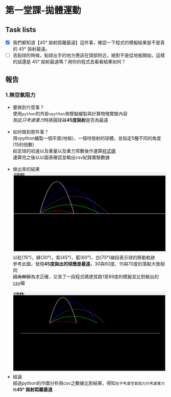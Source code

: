 # 第一堂課-拋體運動
## Task lists
- [x] 我們都知道【45° 拋射距離最遠】這件事，確認一下程式的模擬結果是不是真的 45° 拋射最遠。
- [ ] 丟鉛球的時候，鉛球出手的地方應該在頭部附近，絕對不是從地板開始，這樣的話還是 45° 拋射最遠嗎？用你的程式丟看看結果如何？
## 報告
### 1.無空氣阻力
  - 要做到什麼事？<br>
      使用`python`的外掛`vpython`來模擬繪製與計算物理實驗內容<br>
      測試*只考慮重力*時將圓球**以45度拋射**是否為最遠<br><br>
  - 如何做到那件事？<br>
      用vpython繪製一個平面(地板)，一個待發射的球體，並指定5種不同的角度(15的倍數)<br>
      給定球的初速以及重量以及重力常數後作運算[程式碼](/第一堂課-拋體運動/拋體運動一csv.py)<br>
      運算完之後以以圖表確認並輸出csv紀錄實驗數據<br><br>
  - 做出來的結果<br>
      ![This is an image](/第一堂課-拋體運動/實驗成果.png)<br>
      以紅(15°)，綠(30°)，紫(45°)，藍(60°)，白(75°)線段表示球的移動軌跡<br>
      參考此圖，發現**45度拋出的球應是最遠**，30與60度、15與70度的落點大致相同<br>
      ~~因為無聊~~為求正確，又改了一段程式碼使其跑1至89度的模擬並比對輸出的[csv](/第一堂課-拋體運動/out2.csv)檔<br><br>
      ![This is an image](/第一堂課-拋體運動/實驗成果2.png)<br>
  - 結論<br>
      經過python的作圖分析與csv之數據比對結果，得知`在不考慮空氣阻力只考慮重力時`**45° 拋射距離最遠**